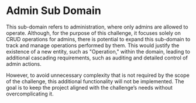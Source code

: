 # Admin Sub Domain

This sub-domain refers to administration, where only admins are allowed to operate. Although, for the purpose of this challenge, it focuses solely on CRUD operations for admins, there is potential to expand this sub-domain to track and manage operations performed by them. This would justify the existence of a new entity, such as "Operation," within the domain, leading to additional cascading requirements, such as auditing and detailed control of admin actions.

However, to avoid unnecessary complexity that is not required by the scope of the challenge, this additional functionality will not be implemented. The goal is to keep the project aligned with the challenge’s needs without overcomplicating it.